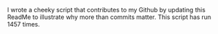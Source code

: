 I wrote a cheeky script that contributes to my Github by updating this ReadMe to illustrate why more than commits matter. This script has run 1457 times.